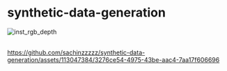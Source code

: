 # synthetic-data-generation </br> 
![inst_rgb_depth](https://github.com/sachinzzzzz/Synthetic_data_generation/assets/113047384/81c01040-8b87-49af-b31c-917cbc38d1fc)
</br>
</br>

https://github.com/sachinzzzzz/synthetic-data-generation/assets/113047384/3276ce54-4975-43be-aac4-7aa17f606696 
